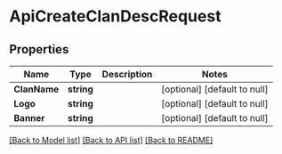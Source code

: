 # ApiCreateClanDescRequest

## Properties
Name | Type | Description | Notes
------------ | ------------- | ------------- | -------------
**ClanName** | **string** |  | [optional] [default to null]
**Logo** | **string** |  | [optional] [default to null]
**Banner** | **string** |  | [optional] [default to null]

[[Back to Model list]](../README.md#documentation-for-models) [[Back to API list]](../README.md#documentation-for-api-endpoints) [[Back to README]](../README.md)


